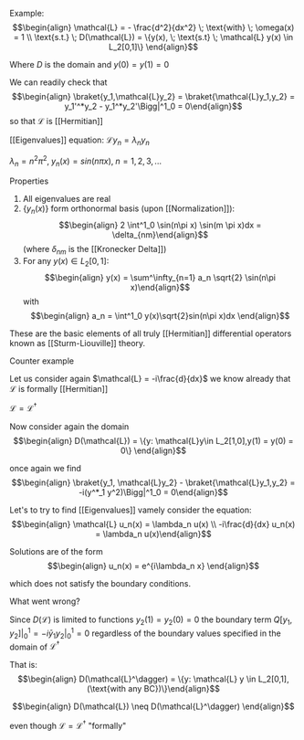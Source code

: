 Example: $$\begin{align} \mathcal{L} = - \frac{d^2}{dx^2} \; \text{with} \; \omega(x) = 1 \\ \text{s.t.}  \; D(\mathcal{L}) = \{y(x), \; \text{s.t} \; \mathcal{L} y(x) \in L_2[0,1]\} \end{align}$$

Where $D$ is the domain and $y(0) = y(1) = 0$

We can readily check that $$\begin{align} \braket{y_1,\mathcal{L}y_2} =  \braket{\mathcal{L}y_1,y_2} = y_1'^*y_2 - y_1^*y_2'\Bigg|^1_0 = 0\end{align}$$ so that $\mathcal{L}$ is [[Hermitian]]

[[Eigenvalues]] equation: $\mathcal{L} y_n = \lambda_n y_n$ 

$\lambda_n = n^2\pi^2, \; y_n(x) = sin(n\pi x), \; n =1,2,3,...$

Properties
1) All eigenvalues are real
2) $\{y_n(x)\}$ form orthonormal basis (upon [[Normalization]]): $$\begin{align} 2 \int^1_0 \sin(n\pi x) \sin(m \pi x)dx = \delta_{nm}\end{align}$$ (where $\delta_{nm}$ is the [[Kronecker Delta]])
3) For any $y(x) \in L_2[0,1]$: $$\begin{align} y(x) = \sum^\infty_{n=1} a_n \sqrt{2} \sin(n\pi x)\end{align}$$ with $$\begin{align} a_n = \int^1_0 y(x)\sqrt{2}sin(n\pi x)dx \end{align}$$

These are the basic elements of all truly [[Hermitian]] differential operators known as [[Sturm-Liouville]] theory. 

Counter example 

Let us consider again $\mathcal{L} = -i\frac{d}{dx}$ we know already that $\mathcal{L}$ is formally [[Hermitian]]

$\mathcal{L} = \mathcal{L}^\dagger$

Now consider again the domain $$\begin{align} D(\mathcal{L}) = \{y: \mathcal{L}y\in L_2[1,0],y(1) = y(0) = 0\} \end{align}$$

once again we find $$\begin{align} \braket{y_1, \mathcal{L}y_2} - \braket{\mathcal{L}y_1,y_2} = -i(y^*_1 y^2)\Bigg|^1_0 = 0\end{align}$$

Let's to try to find [[Eigenvalues]] vamely consider the equation:
$$\begin{align} \mathcal{L} u_n(x) = \lambda_n u(x) \\ -i\frac{d}{dx} u_n(x) = \lambda_n u(x)\end{align}$$

Solutions are of the form $$\begin{align} u_n(x) = e^{i\lambda_n x} \end{align}$$

which does not satisfy the boundary conditions.

What went wrong?

Since $D(\mathcal{L})$ is limited to functions $y_2(1) = y_2(0)= 0$ the boundary term $Q[y_1,y_2]\bigg|^1_0 = -i \bar{y}_1y_2\Bigg|^1_0 = 0$ regardless of the boundary values specified in the domain of $\mathcal{L}^\dagger$ 

That is: 
$$\begin{align} D(\mathcal{L}^\dagger) = \{y: \mathcal{L} y \in L_2[0,1], (\text{with any BC})\}\end{align}$$

$$\begin{align} D(\mathcal{L}) \neq D(\mathcal{L}^\dagger) \end{align}$$

even though $\mathcal{L} = \mathcal{L}^\dagger$ "formally"
